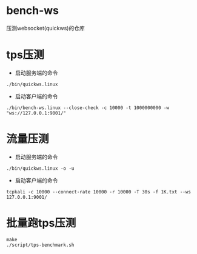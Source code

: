 # bench-ws

压测websocket(quickws)的仓库

# tps压测

* 启动服务端的命令

```
./bin/quickws.linux
```

* 启动客户端的命令

```
./bin/bench-ws.linux --close-check -c 10000 -t 1000000000 -w "ws://127.0.0.1:9001/"
```

# 流量压测

* 启动服务端的命令

```
./bin/quickws.linux -o -u
```

* 启动客户端的命令

```
tcpkali -c 10000 --connect-rate 10000 -r 10000 -T 30s -f 1K.txt --ws 127.0.0.1:9001/
```

# 批量跑tps压测

```
make
./script/tps-benchmark.sh
```
